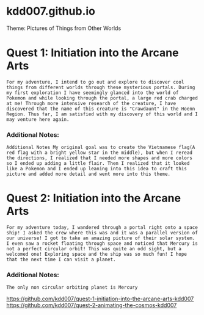 # kdd007.github.io

Theme: Pictures of Things from Other Worlds

# Quest 1: Initiation into the Arcane Arts
    For my adventure, I intend to go out and explore to discover cool things from different worlds through these mysterious portals. During my first exploration I have seemingly glanced into the world of Pokemon and while looking through the portal, a large red crab charged at me! Through more intensive research of the creature, I have discovered that the name of this creature is "Crawdaunt" in the Hoenn Region. Thus far, I am satisfied with my discovery of this world and I may venture here again. 
### Additional Notes:
    Additional Notes My original goal was to create the Vietnamese flag(A red flag with a bright yellow star in the middle), but when I reread the directions, I realized that I needed more shapes and more colors so I ended up adding a little flair. Then I realized that it looked like a Pokemon and I ended up leaning into this idea to craft this picture and added more detail and went more into this theme.

# Quest 2: Initiation into the Arcane Arts
    For my adventure today, I wandered through a portal right onto a space ship! I asked the crew where this was and it was a parallel version of our universe! I got to take an amazing picture of their solar system. I even saw a rocket floating through space and noticed that Mercury is not a perfect circular orbit! This was quite an odd sight, but a welcomed one! Exploring space and the ship was so much fun! I hope that the next time I can visit a planet.
### Additional Notes:
    The only non circular orbiting planet is Mercury
https://github.com/kdd007/quest-1-initiation-into-the-arcane-arts-kdd007 
https://github.com/kdd007/quest-2-animating-the-cosmos-kdd007